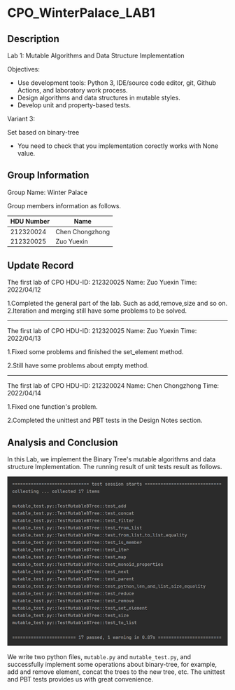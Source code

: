 # CPO_WinterPalace_LAB1

## Description

Lab 1: Mutable Algorithms and Data Structure Implementation

Objectives:

* Use development tools: Python 3, IDE/source code editor, git, Github Actions, and laboratory work process.
* Design algorithms and data structures in mutable styles.
* Develop unit and property-based tests.

Variant 3:

Set based on binary-tree

* You need to check that you implementation corectly works with None value.

## Group Information

Group Name: Winter Palace

Group members information as follows.

| HDU Number | Name            |
| ---------- | --------------- |
| 212320024  | Chen Chongzhong |
| 212320025  | Zuo Yuexin      |

## Update Record

The first lab of CPO
HDU-ID: 212320025
Name: Zuo Yuexin
Time: 2022/04/12

1.Completed the general part of the lab. Such as add,remove,size and so on.
2.Iteration and merging still have some problems to be solved.

---

The first lab of CPO
HDU-ID: 212320025
Name: Zuo Yuexin
Time: 2022/04/13

1.Fixed some problems and finished the set_element method.

2.Still have some problems about empty method.

---

The first lab of CPO
HDU-ID: 212320024
Name: Chen Chongzhong
Time: 2022/04/14

1.Fixed one function's problem.

2.Completed the unittest and PBT tests in the Design Notes section.

## Analysis and Conclusion

In this Lab, we implement the Binary Tree's mutable algorithms and
data structure Implementation.
The running result of unit tests result as follows.

<img src="./image/img.png"/>

We write two python files,  `mutable.py` and `mutable_test.py`,
and successfully implement some operations about binary-tree, for example,
add and remove element,  concat  the trees to the new tree, etc.
The unittest and PBT tests provides us with great convenience.

